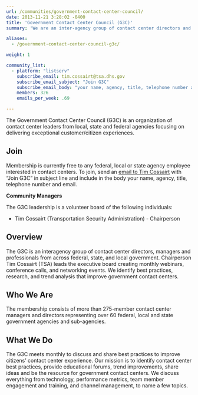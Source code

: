 ```yaml
---
url: /communities/government-contact-center-council/
date: 2013-11-21 3:28:02 -0400
title: 'Government Contact Center Council (G3C)'
summary: 'We are an inter-agency group of contact center directors and managers with over 200 members across 55 federal, state and local government agencies.'

aliases:
  - /government-contact-center-council-g3c/

weight: 1

community_list:
  - platform: "listserv"
    subscribe_email: tim.cossairt@tsa.dhs.gov
    subscribe_email_subject: "Join G3C"
    subscribe_email_body: "your name, agency, title, telephone number and email"
    members: 326
    emails_per_week: .69

---
```


The Government Contact Center Council (G3C) is an organization of contact center leaders from local, state and federal agencies focusing on delivering exceptional customer/citizen experiences.

## Join

Membership is currently free to any federal, local or state agency employee interested in contact centers.
To join, send an [email to Tim Cossairt](mailto:tim.cossairt@tsa.dhs.gov) with “Join G3C” in subject line and include in the body your name, agency, title, telephone number and email.

**Community Managers**

The G3C leadership is a volunteer board of the following individuals:

- Tim Cossairt (Transportation Security Administration) - Chairperson

## Overview

The G3C is an interagency group of contact center directors, managers and professionals from across federal, state, and local government. Chairperson Tim Cossairt (TSA) leads the executive board creating monthly webinars, conference calls, and networking events. We identify best practices, research, and trend analysis that improve government contact centers.

## Who We Are

The membership consists of more than 275-member contact center managers and directors representing over 60 federal, local and state government agencies and sub-agencies.

## What We Do

The G3C meets monthly to discuss and share best practices to improve citizens’ contact center experience. Our mission is to identify contact center best practices, provide educational forums, trend improvements, share ideas and be the resource for government contact centers. We discuss everything from technology, performance metrics, team member engagement and training, and channel management, to name a few topics.
